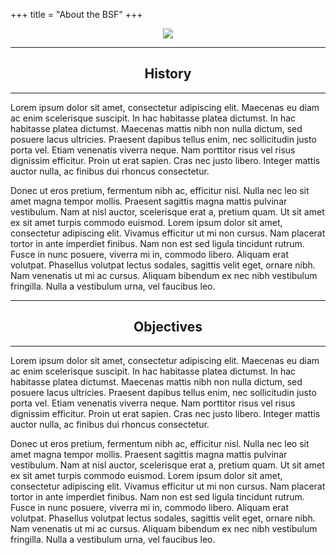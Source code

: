 +++
title = "About the BSF"
+++

<div style="text-align: center">
    <img src="https://scontent.fcpq4-1.fna.fbcdn.net/v/t1.6435-9/32332351_1712064948874128_8227929665684111360_n.jpg?_nc_cat=101&ccb=1-7&_nc_sid=e3f864&_nc_eui2=AeF6qEQmIgWsxWAPxGWcB6geY9rDXqYYeTVj2sNephh5NQvl1lO5Z0iYTIR5lvRz5gkbSKNp9DmNcus6RoaFJzst&_nc_ohc=ABafasR3r-0AX8T3fVh&_nc_ht=scontent.fcpq4-1.fna&oh=00_AfCOjfP4ziY7-U_SVARgqT3BVayBOIiTu5nhq3DLTwXshQ&oe=64943C0A"/>
</div>

<hr />
<h2 style="text-align: center">History</h2>
<hr />

Lorem ipsum dolor sit amet, consectetur adipiscing elit. Maecenas eu diam ac enim scelerisque suscipit. In hac habitasse platea dictumst. In hac habitasse platea dictumst. Maecenas mattis nibh non nulla dictum, sed posuere lacus ultricies. Praesent dapibus tellus enim, nec sollicitudin justo porta vel. Etiam venenatis viverra neque. Nam porttitor risus vel risus dignissim efficitur. Proin ut erat sapien. Cras nec justo libero. Integer mattis auctor nulla, ac finibus dui rhoncus consectetur.

Donec ut eros pretium, fermentum nibh ac, efficitur nisl. Nulla nec leo sit amet magna tempor mollis. Praesent sagittis magna mattis pulvinar vestibulum. Nam at nisl auctor, scelerisque erat a, pretium quam. Ut sit amet ex sit amet turpis commodo euismod. Lorem ipsum dolor sit amet, consectetur adipiscing elit. Vivamus efficitur ut mi non cursus. Nam placerat tortor in ante imperdiet finibus. Nam non est sed ligula tincidunt rutrum. Fusce in nunc posuere, viverra mi in, commodo libero. Aliquam erat volutpat. Phasellus volutpat lectus sodales, sagittis velit eget, ornare nibh. Nam venenatis ut mi ac cursus. Aliquam bibendum ex nec nibh vestibulum fringilla. Nulla a vestibulum urna, vel faucibus leo. 

<hr />
<h2 style="text-align: center">Objectives</h2>
<hr />

Lorem ipsum dolor sit amet, consectetur adipiscing elit. Maecenas eu diam ac enim scelerisque suscipit. In hac habitasse platea dictumst. In hac habitasse platea dictumst. Maecenas mattis nibh non nulla dictum, sed posuere lacus ultricies. Praesent dapibus tellus enim, nec sollicitudin justo porta vel. Etiam venenatis viverra neque. Nam porttitor risus vel risus dignissim efficitur. Proin ut erat sapien. Cras nec justo libero. Integer mattis auctor nulla, ac finibus dui rhoncus consectetur.

Donec ut eros pretium, fermentum nibh ac, efficitur nisl. Nulla nec leo sit amet magna tempor mollis. Praesent sagittis magna mattis pulvinar vestibulum. Nam at nisl auctor, scelerisque erat a, pretium quam. Ut sit amet ex sit amet turpis commodo euismod. Lorem ipsum dolor sit amet, consectetur adipiscing elit. Vivamus efficitur ut mi non cursus. Nam placerat tortor in ante imperdiet finibus. Nam non est sed ligula tincidunt rutrum. Fusce in nunc posuere, viverra mi in, commodo libero. Aliquam erat volutpat. Phasellus volutpat lectus sodales, sagittis velit eget, ornare nibh. Nam venenatis ut mi ac cursus. Aliquam bibendum ex nec nibh vestibulum fringilla. Nulla a vestibulum urna, vel faucibus leo.  

